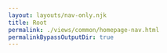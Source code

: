 ```yaml
---
layout: layouts/nav-only.njk
title: Root
permalink: ./views/common/homepage-nav.html
permalinkBypassOutputDir: true
---
```

